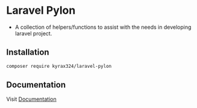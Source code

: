 # Laravel Pylon

- A collection of helpers/functions to assist with the needs in developing laravel project.

## Installation

```bash
composer require kyrax324/laravel-pylon
```

## Documentation

Visit [Documentation](https://kyrax324.github.io/laravel-pylon/)